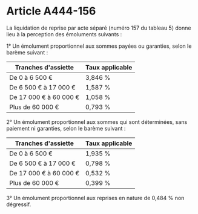 # Article A444-156

La liquidation de reprise par acte séparé (numéro 157 du tableau 5) donne lieu à la perception des émoluments suivants :

1° Un émolument proportionnel aux sommes payées ou garanties, selon le barème suivant :

| Tranches d'assiette | Taux applicable |
| --- | --- |
| De 0 à 6 500 € | 3,846 % |
| De 6 500 € à 17 000 € | 1,587 % |
| De 17 000 € à 60 000 € | 1,058 % |
| Plus de 60 000 € | 0,793 % |

2° Un émolument proportionnel aux sommes qui sont déterminées, sans paiement ni garanties, selon le barème suivant :

| Tranches d'assiette | Taux applicable |
| --- | --- |
| De 0 à 6 500 € | 1,935 % |
| De 6 500 € à 17 000 € | 0,798 % |
| De 17 000 € à 60 000 € | 0,532 % |
| Plus de 60 000 € | 0,399 % |

3° Un émolument proportionnel aux reprises en nature de 0,484 % non dégressif.
